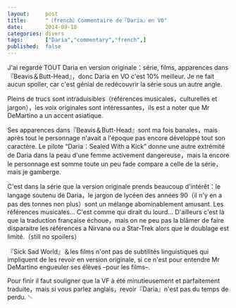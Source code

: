 ```yaml
---
layout:     post
title:      "〔french〕Commentaire de『Daria』en VO"
date:       2014-09-18
categories: divers
tags:       ["Daria","commentary","french",]
published:  false
---
```


J'ai regardé TOUT Daria en version originale：série, films, apparences dans 『Beavis＆Butt-Head』，donc Daria en VO c'est 10% meilleur. Je ne fait aucun spoiler, car c'est génial de redécouvrir la série sous un autre angle.

Pleins de trucs sont intraduisibles（références musicales，culturelles et jargon），les voix originales sont intéressantes，ils est a noter que Mr DeMartino a un accent asiatique.

Ses apparences dans『Beavis＆Butt-Head』sont ma fois banales，mais après tout le personnage n'avait a l'époque pas encore développé tout son caractère. Le pilote “Daria：Sealed With a Kick” donne une autre extrémité de Daria dans la peau d'une femme activement dangereuse，mais la encore le personnage est somme toute un peu fade compare a celle de la série，mais je gamberge.

C'est dans la série que la version originale prends beaucoup d'intérêt：le langage soutenu de Daria，le jargon de lycéen des années 90（il n'y en a pas des tonnes non plus）sont un mélange abominablement amusant.
Les références musicales… C'est comme qui dirait du lourd… D'ailleurs c'est là que la traduction française échoue，mais on ne peu pas la blâmer de faire disparaitre les références a Nirvana ou a Star-Trek alors que le doublage est limité.（still no spoilers）

『Sick Sad World』＆les films n'ont pas de subtilités linguistiques qui impliquent de les revoir en version originale, si ce n'est pour entendre Mr DeMartino engueuler ses élèves –pour les films–.

Pour finir il faut souligner que la VF à été minutieusement et parfaitement traduite，mais si vous parlez anglais，revoir『Daria』n'est pas du temps de perdu.
␄
